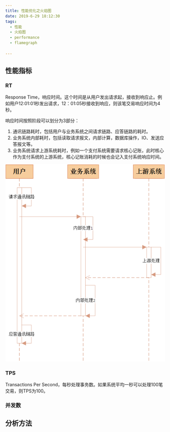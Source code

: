 ```yaml
---
title: 性能优化之火焰图
date: 2019-6-29 18:12:30
tags: 
  - 性能
  - 火焰图
  - performance
  - flamegraph

---
```


## 性能指标

### RT
Response Time，响应时间。这个时间是从用户发出请求起，接收到响应止。例如用户12:01:01秒发出请求，12：01:05秒接收到响应，则该笔交易响应时间为4秒。

响应时间按照阶段可以划分为3部分：

1. 通讯链路耗时，包括用户与业务系统之间请求链路、应答链路的耗时。
2. 业务系统内部耗时，包括读取请求报文，内部计算，数据库操作，IO、发送应答报文等。
3. 业务系统请求上游系统耗时，例如一个支付系统需要请求核心记账，此时核心作为支付系统的上游系统，核心记账消耗的时候也会记入支付系统响应时间。

![响应时间-1](flamegraph/flamegraph-RT-1.png)

### TPS
Transactions Per Second，每秒处理事务数。如果系统平均一秒可以处理100笔交易，则TPS为100。

### 并发数

## 分析方法
